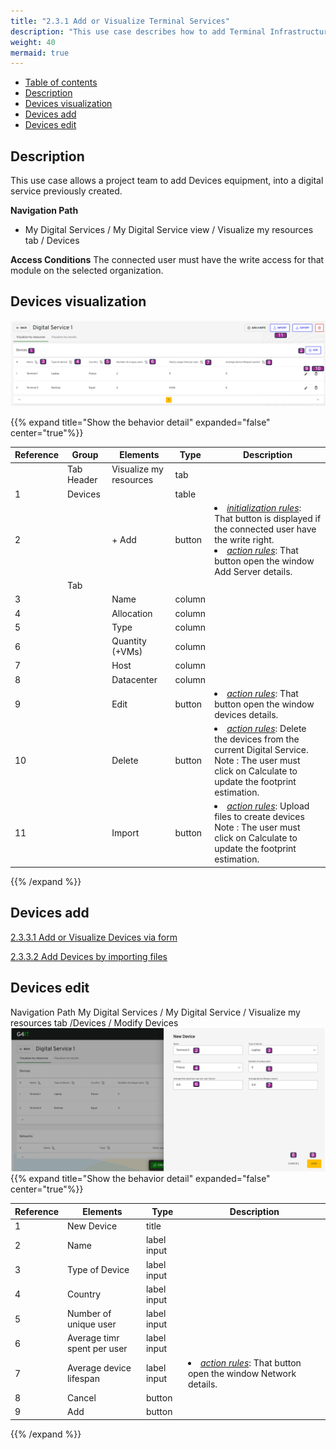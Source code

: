 ```yaml
---
title: "2.3.1 Add or Visualize Terminal Services"
description: "This use case describes how to add Terminal Infrastructure equipments to a digital service"
weight: 40
mermaid: true
---
```


-   [Table of contents](#table-of-contents)
-   [Description](#description)
-   [Devices visualization](#devices-visualization)
-   [Devices add](#devices-add)
-   [Devices edit](#devices-edit)

## Description

This use case allows a project team to add Devices equipment, into a digital service previously created.

**Navigation Path**

-   My Digital Services / My Digital Service view / Visualize my resources tab / Devices


**Access Conditions**
The connected user must have the write access for that module on the selected organization.

## Devices visualization

![uc3_add_visualize_equipments_terminalsTab.png](../../images/uc3_add_visualize_equipments_terminalsTab.png)

{{% expand title="Show the behavior detail" expanded="false" center="true"%}}

| Reference | Group      | Elements          | Type   | Description                                                                                                                                                                           |
|-----------|------------| ----------------- |--------|---------------------------------------------------------------------------------------------------------------------------------------------------------------------------------------|
|           | Tab Header | Visualize my resources | tab    |                                                                                                                                                                                       |
| 1         | Devices    |  | table  |                                                                                                                                                                                       |
| 2         |            | + Add    | button | <li><u>_initialization rules_</u>: That button is displayed if the connected user have the write right.<br><li><u>_action rules_</u>: That button open the window Add Server details. |
|           | Tab        |                   |        |                                                                                                                                                                                       |
| 3         |            | Name              | column |                                                                                                                                                                                       |
| 4         |            | Allocation        | column |                                                                                                                                                                                       |
| 5         |            | Type              | column |                                                                                                                                                                                       |
| 6         |            | Quantity (+VMs)   | column |                                                                                                                                                                                       |
| 7         |            | Host              | column |                                                                                                                                                                                       |
| 8         |            | Datacenter        | column |                                                                                                                                                                                       |
| 9         |            | Edit              | button | <li><u>_action rules_</u>: That button open the window devices details.                                                                                                               |
| 10        |            | Delete            | button | <li><u>_action rules_</u>: Delete the devices from the current Digital Service.<br>Note : The user must click on Calculate to update the footprint estimation.                        |
| 11        |            | Import              | button | <li><u>_action rules_</u>: Upload files to create devices<br> Note : The user must click on Calculate to update the footprint estimation.                                             |

{{% /expand %}}


## Devices add
[2.3.3.1 Add or Visualize Devices via form](add_visualize_terminals_via_forms.md)

[2.3.3.2 Add Devices by importing files](import_terminal_via_button)

## Devices edit

Navigation Path
My Digital Services / My Digital Service / Visualize my resources tab /Devices / Modify Devices
![uc3_add_visualize_equipments_terminalsAdd.png](../../images/uc3_add_visualize_equipments_terminalsAdd.png)
{{% expand title="Show the behavior detail" expanded="false" center="true"%}}

| Reference | Elements                    | Type        | Description                                                             |
|-----------|-----------------------------|-------------|-------------------------------------------------------------------------|
| 1         | New Device                  | title       |                                                                         |
| 2         | Name                        | label input |                                                                         |
| 3         | Type of Device              | label input |                                                                         |
| 4         | Country                     | label input |                                                                         |
| 5         | Number of unique user       | label input |                                                                         |
| 6         | Average timr spent per user | label input |                                                                         |
| 7         | Average device lifespan     | label input | <li><u>_action rules_</u>: That button open the window Network details. |
| 8         | Cancel                      | button      |                                                                         |
| 9         | Add                         | button      |                                                                         |

{{% /expand %}}

